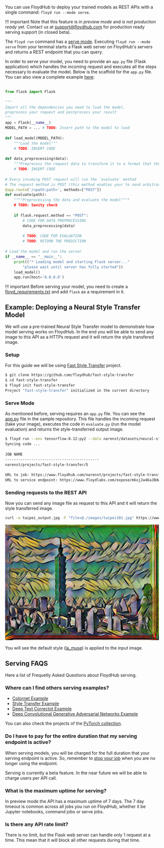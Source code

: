 You can use FloydHub to deploy your trained models as REST APIs with a single command: `floyd run --mode serve`.

!!! important
	Note that this feature is in *preview mode* and *is not production ready* yet.
	Contact us at [support@floydhub.com](mailto:support@floydhub.com) for production ready serving support (in closed beta).

The `floyd run` command has a [serve mode](../commands/run.md#serve). Executing `floyd run --mode serve` from your terminal starts a Flask web server on FloydHub's servers and returns a REST endpoint that you can query. 

In order to serve your model, you need to provide an `app.py` file (Flask application) which handles the incoming request and executes all the steps necessary to evaluate the model. Below is the scaffold for the `app.py` file. You can also view a complete example [here](https://github.com/floydhub/fast-style-transfer/blob/master/app.py):

```python

from flask import Flask

"""
Import all the dependencies you need to load the model, 
preprocess your request and postprocess your result
"""
app = Flask(__name__)
MODEL_PATH = ... # TODO: Insert path to the model to load

def load_model(MODEL_PATH):
	"""Load the model"""
	# TODO: INSERT CODE

def data_preprocessing(data):
	"""Preprocess the request data to transform it to a format that the model understands"""
	# TODO: INSERT CODE

# Every incoming POST request will run the `evaluate` method
# The request method is POST (this method enables your to send arbitrary data to the endpoint in the request body, including images, JSON, encoded-data, etc.)
@app.route('/<path:path>', methods=["POST"])
def evaluate(path):
	""""Preprocessing the data and evaluate the model""""
	# TODO: Sanity check
	
    if flask.request.method == "POST":
    	# CODE FOR DATA PREPROCESSING
    	data_preprocessing(data)
	
    	# TODO: CODE FOR EVALUATION
    	# TODO: RETURN THE PREDICTION

# Load the model and run the server
if __name__ == "__main__":
    print(("* Loading model and starting Flask server..."
        "please wait until server has fully started"))
    load_model()
    app.run(host='0.0.0.0')
```

!!! important
	Before serving your model, you need to create a [floyd_requirements.txt](../commands/run.md#floyd_requirementstxt) and add `flask` as a requirement in it.

## Example: Deploying a Neural Style Transfer Model

We will use a pre-trained Neural Style Transfer model to demonstrate how model serving works on FloydHub. In the end you will be able to send any image to this API as a HTTPs request and it will return the style transfered image.

### Setup

For this guide we will be using [Fast Style Transfer](https://github.com/floydhub/fast-style-transfer)
project.

```bash
$ git clone https://github.com/floydhub/fast-style-transfer
$ cd fast-style-transfer
$ floyd init fast-style-transfer
Project "fast-style-transfer" initialized in the current directory
```

### Serve Mode

As mentioned before, serving requires an `app.py` file. You can see the
[app.py](https://github.com/floydhub/fast-style-transfer/blob/master/app.py) file in the sample repository. This file handles the
incoming request (take your image), executes the code in `evaluate.py` (run the model evaluation) and returns the style-transferred output image.

```bash
$ floyd run --env tensorflow-0.12:py2 --data narenst/datasets/neural-style-transfer-pre-trained-models/1:input --mode serve
Syncing code ...

JOB NAME
-------------------------------------------
narenst/projects/fast-style-transfer/5

URL to job: https://www.floydhub.com/narenst/projects/fast-style-transfer/5
URL to service endpoint: https://www.floydlabs.com/expose/mkxjJa46aJBdwP4AEdKxfU
```

### Sending requests to the REST API

Now you can send any image file as request to this API and it will return the style transferred image.

```bash
curl -o taipei_output.jpg -F "file=@./images/taipei101.jpg" https://www.floydlabs.com/expose/mkxjJa46aJBdwP4AEdKxfU
```

![Jupyter](../img/taipei_muse.jpg)

You will see the default style ([la_muse](https://github.com/floydhub/fast-style-transfer/blob/master/examples/style/la_muse.jpg)) is applied to the input image.

## Serving FAQS

Here a list of Frequetly Asked Questions about FloydHub serving.

### Where can I find others serving examples?

- [Colornet Example](https://github.com/floydhub/colornet-template)
- [Style Transfer Example](../examples/style_transfer.md#model-api)
- [Deep Text Correctot Example](../examples/deep_corrector#serve-model-through-rest-api)
- [Deep Convolutional Generative Adversarial Networks Example](../examples/dcgan#serve-the-model-with-a-rest-api)

You can also check the projects of the [PyTorch collection](https://www.floydhub.com/explore/frameworks/pytorch).

### Do I have to pay for the entire duration that my serving endpoint is active?

When serving models, you will be charged for the full duration that your serving endpoint is active. So, remember to [stop your job](../guides/stop_job.md) when you are no longer using the endpoint. 

Serving is currently a beta feature. In the near future we will be able to charge users per API call.

### What is the maximum uptime for serving?

In preview mode the API has a maximum uptime of 7 days. The 7 day timeout is common across all jobs you run on FloydHub, whether it be Jupyter notebooks, command jobs or serve jobs. 

### Is there any API rate limit?

There is no limit, but the Flask web server can handle only 1 request at a time. This mean that it will block all other requests during that time.
